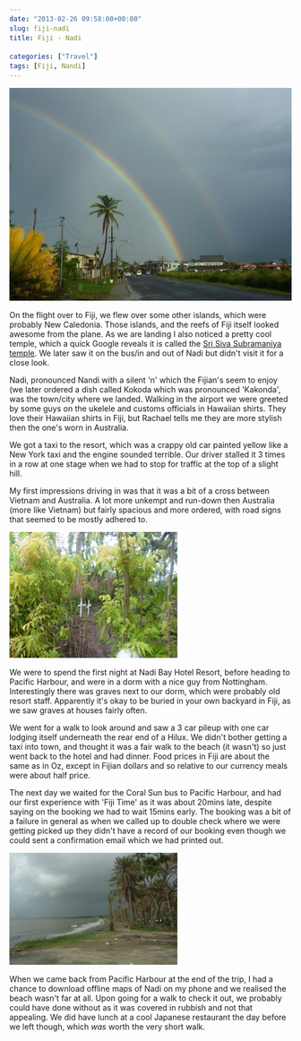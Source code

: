 ```yaml
---
date: "2013-02-26 09:58:00+00:00"
slug: fiji-nadi
title: Fiji - Nadi

categories: ["Travel"]
tags: [Fiji, Nandi]
---
```


![Nadi Rainbow](p1110188.jpg)

On the flight over to Fiji, we flew over some other islands, which were probably New Caledonia. Those islands, and the reefs of Fiji itself looked awesome from the plane. As we are landing I also noticed a pretty cool temple, which a quick Google reveals it is called the [Sri Siva Subramaniya temple](http://en.wikipedia.org/wiki/Sri_Siva_Subramaniya_temple). We later saw it on the bus/in and out of Nadi but didn't visit it for a close look.

Nadi, pronounced Nandi with a silent 'n' which the Fijian's seem to enjoy (we later ordered a dish called Kokoda which was pronounced 'Kakonda', was the town/city where we landed. Walking in the airport we were greeted by some guys on the ukelele and customs officials in Hawaiian shirts. They love their Hawaiian shirts in Fiji, but Rachael tells me they are more stylish then the one's worn in Australia.

We got a taxi to the resort, which was a crappy old car painted yellow like a New York taxi and the engine sounded terrible. Our driver stalled it 3 times in a row at one stage when we had to stop for traffic at the top of a slight hill.

My first impressions driving in was that it was a bit of a cross between Vietnam and Australia. A lot more unkempt and run-down then Australia (more like Vietnam) but fairly spacious and more ordered, with road signs that seemed to be mostly adhered to.

![Nadi Graves](p1110202.jpg)

We were to spend the first night at Nadi Bay Hotel Resort, before heading to Pacific Harbour, and were in a dorm with a nice guy from Nottingham. Interestingly there was graves next to our dorm, which were probably old resort staff. Apparently it's okay to be buried in your own backyard in Fiji, as we saw graves at houses fairly often.

We went for a walk to look around and saw a 3 car pileup with one car lodging itself underneath the rear end of a Hilux. We didn't bother getting a taxi into town, and thought it was a fair walk to the beach (it wasn't) so just went back to the hotel and had dinner. Food prices in Fiji are about the same as in Oz, except in Fijian dollars and so relative to our currency meals were about half price.

The next day we waited for the Coral Sun bus to Pacific Harbour, and had our first experience with 'Fiji Time' as it was about 20mins late, despite saying on the booking we had to wait 15mins early. The booking was a bit of a failure in general as when we called up to double check where we were getting picked up they didn't have a record of our booking even though we could sent a confirmation email which we had printed out.

![Nadi Beach](p1110707.jpg)

When we came back from Pacific Harbour at the end of the trip, I had a chance to download offline maps of Nadi on my phone and we realised the beach wasn't far at all. Upon going for a walk to check it out, we probably could have done without as it was covered in rubbish and not that appealing. We did have lunch at a cool Japanese restaurant the day before we left though, which _was_ worth the very short walk.






